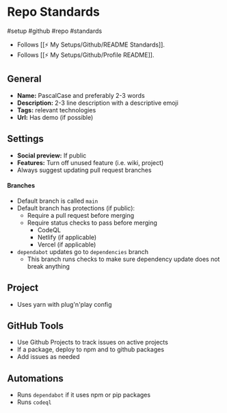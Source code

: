 # Repo Standards
#setup #github #repo #standards

- Follows [[⚡️ My Setups/Github/README Standards]].
- Follows [[⚡️ My Setups/Github/Profile README]].

## General
- **Name:** PascalCase and preferably 2-3 words
- **Description:** 2-3 line description with a descriptive emoji
- **Tags:** relevant technologies
- **Url:** Has demo (if possible)

## Settings
- **Social preview:** If public
- **Features:** Turn off unused feature (i.e. wiki, project)
- Always suggest updating pull request branches

#### Branches
- Default branch is called `main`
- Default branch has protections (if public):
	- Require a pull request before merging
	- Require status checks to pass before merging
		- CodeQL
		- Netlify (if applicable)
		- Vercel (if applicable)
- `dependabot` updates go to `dependencies` branch
	- This branch runs checks to make sure dependency update does not break anything

## Project
- Uses yarn with plug'n'play config

## GitHub Tools
- Use Github Projects to track issues on active projects
- If a package, deploy to npm and to github packages
- Add issues as needed
 
## Automations
- Runs `dependabot` if it uses npm or pip packages
- Runs `codeql`

